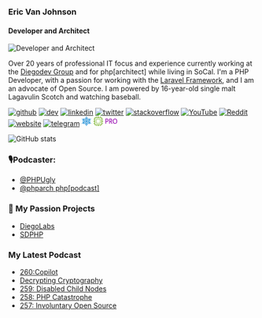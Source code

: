 ### Eric Van Johnson
#### Developer and Architect
![Developer and Architect](https://user-images.githubusercontent.com/89408/133867885-ac17ef9f-dabf-408c-8c76-a17c851c543e.gif)

Over 20 years of professional IT focus and experience currently working at the [Diegodev Group](https://github.com/DiegoDevGroup) and for php[architect] while living in SoCal. I'm a PHP Developer, with a passion for working with the [Laravel Framework](https://laravel.com), and I am an advocate of Open Source. I am powered by 16-year-old single malt Lagavulin Scotch and watching baseball.

[<img src='https://cdn.jsdelivr.net/npm/simple-icons@3.0.1/icons/github.svg' alt='github' height='20'>](https://github.com/ericvanjohnson)  [<img src='https://cdn.jsdelivr.net/npm/simple-icons@3.0.1/icons/dev-dot-to.svg' alt='dev' height='20'>](https://dev.to/ericvanjohnson)  [<img src='https://cdn.jsdelivr.net/npm/simple-icons@3.0.1/icons/linkedin.svg' alt='linkedin' height='20'>](https://www.linkedin.com/in/vanjohnson/)  [<img src='https://cdn.jsdelivr.net/npm/simple-icons@3.0.1/icons/twitter.svg' alt='twitter' height='20'>](https://twitter.com/shocm)  [<img src='https://cdn.jsdelivr.net/npm/simple-icons@3.0.1/icons/stackoverflow.svg' alt='stackoverflow' height='20'>](https://stackoverflow.com/users/560190)  [<img src='https://cdn.jsdelivr.net/npm/simple-icons@3.0.1/icons/youtube.svg' alt='YouTube' height='20'>](https://www.youtube.com/channel/phpugly)  [<img src='https://cdn.jsdelivr.net/npm/simple-icons@3.0.1/icons/reddit.svg' alt='Reddit' height='20'>](https://www.reddit.com/user/shocm)  [<img src='https://cdn.jsdelivr.net/npm/simple-icons@3.0.1/icons/icloud.svg' alt='website' height='20'>](https://diegodev.com)  [<img src='https://cdn.jsdelivr.net/npm/simple-icons@3.0.1/icons/telegram.svg' alt='telegram' height='20'>](https://t.me/ericvanjohnson) <a href='https://archiveprogram.github.com/'><img src='https://raw.githubusercontent.com/acervenky/animated-github-badges/master/assets/acbadge.gif' width='20' height='20'></a> <a href='https://docs.github.com/en/developers'><img src='https://raw.githubusercontent.com/acervenky/animated-github-badges/master/assets/devbadge.gif' width='20' height='20'></a> <a href='https://github.com/pricing'><img src='https://raw.githubusercontent.com/acervenky/animated-github-badges/master/assets/pro.gif' width='25' height='20'></a>

![GitHub stats](https://github-readme-stats.vercel.app/api?username=ericvanjohnson&show_icons=true)  

 ### 🎙Podcaster: 
 - [@PHPUgly](https://twitter.com/phpugly)
 - [@phparch php[podcast]](https://twitter.com/phparch)
 
### 💙 My Passion Projects
- [DiegoLabs](https://github.com/DiegoLabs)
- [SDPHP](https://twitter.com/sdphp)

### My Latest Podcast
<!-- BLOG-POST-LIST:START -->
- [260:Copilot](http://www.phpugly.com)
- [Decrypting Cryptography](https://www.phparch.com/podcast/decrypting-cryptography/?utm_source=rss&utm_medium=rss&utm_campaign=decrypting-cryptography)
- [259: Disabled Child Nodes](http://www.phpugly.com)
- [258: PHP Catastrophe](http://www.phpugly.com)
- [257: Involuntary Open Source](http://www.phpugly.com)
<!-- BLOG-POST-LIST:END -->
